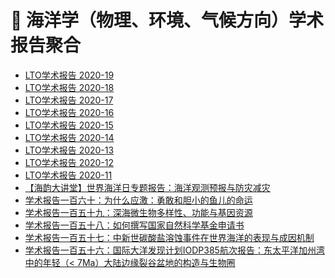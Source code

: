 # 🌊 海洋学（物理、环境、气候方向）学术报告聚合
<!-- BLOG-POST-LIST:START -->
- [LTO学术报告 2020-19](http://lto.scsio.ac.cn/xwtz/xsbg/202008/t20200831_577821.html)
- [LTO学术报告 2020-18](http://lto.scsio.ac.cn/xwtz/xsbg/202008/t20200831_577820.html)
- [LTO学术报告 2020-17](http://lto.scsio.ac.cn/xwtz/xsbg/202008/t20200831_577819.html)
- [LTO学术报告 2020-16](http://lto.scsio.ac.cn/xwtz/xsbg/202007/t20200729_572377.html)
- [LTO学术报告 2020-15](http://lto.scsio.ac.cn/xwtz/xsbg/202007/t20200721_570333.html)
- [LTO学术报告 2020-14](http://lto.scsio.ac.cn/xwtz/xsbg/202007/t20200713_568458.html)
- [LTO学术报告 2020-13](http://lto.scsio.ac.cn/xwtz/xsbg/202007/t20200706_567096.html)
- [LTO学术报告 2020-12](http://lto.scsio.ac.cn/xwtz/xsbg/202006/t20200630_566277.html)
- [LTO学术报告 2020-11](http://lto.scsio.ac.cn/xwtz/xsbg/202006/t20200616_564887.html)
- [【海韵大讲堂】世界海洋日专题报告：海洋观测预报与防灾减灾](http://hyxy.hhu.edu.cn/2020/0603/c8634a204884/page.htm)
- [学术报告一百六十：为什么应激：勇敢和胆小的鱼儿的命运](http://hyxy.hhu.edu.cn/2020/0520/c8634a203986/page.htm)
- [学术报告一百五十九：深海微生物多样性、功能与基因资源](http://hyxy.hhu.edu.cn/2020/0514/c8634a203741/page.htm)
- [学术报告一百五十八：如何撰写国家自然科学基金申请书](http://hyxy.hhu.edu.cn/2019/1223/c8634a201202/page.htm)
- [学术报告一百五十七：中新世碳酸盐溶蚀事件在世界海洋的表现与成因机制](http://hyxy.hhu.edu.cn/2020/0102/c8634a201431/page.htm)
- [学术报告一百五十六：国际大洋发现计划IODP385航次报告：东太平洋加州湾中的年轻（< 7Ma）大陆边缘裂谷盆地的构造与生物圈](http://hyxy.hhu.edu.cn/2019/1206/c8634a200419/page.htm)
<!-- BLOG-POST-LIST:END -->
